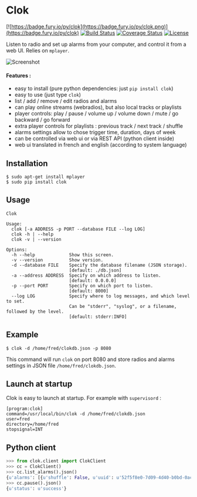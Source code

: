 Clok
====

[![https://badge.fury.io/py/clok](https://badge.fury.io/py/clok.png)](https://badge.fury.io/py/clok)
[![Build Status](https://travis-ci.org/fspot/clok.svg)](https://travis-ci.org/fspot/clok)
[![Coverage Status](https://coveralls.io/repos/fspot/clok/badge.png)](https://coveralls.io/r/fspot/clok)
[![License](https://img.shields.io/pypi/l/clok.svg)](https://pypi.python.org/pypi/clok/)

Listen to radio and set up alarms from your computer, and control it from a web UI. Relies on `mplayer`.

![Screenshot](https://framapic.org/FASezG3yXdaR/1n2hthSsAA9e.png)

#### Features :

- easy to install (pure python dependencies: just `pip install clok`)
- easy to use (just type `clok`)
- list / add / remove / edit radios and alarms
- can play online streams (webradios), but also local tracks or playlists
- player controls: play / pause / volume up / volume down / mute / go backward / go forward
- extra player controls for playlists : previous track / next track / shuffle
- alarms settings allow to chose trigger time, duration, days of week
- can be controlled via web ui or via REST API (python client inside)
- web ui translated in french and english (according to system language)

Installation
------------

```
$ sudo apt-get install mplayer
$ sudo pip install clok
```


Usage
-----

```
Clok

Usage:
  clok [-a ADDRESS -p PORT --database FILE --log LOG]
  clok -h | --help
  clok -v | --version

Options:
  -h --help             Show this screen.
  -v --version          Show version.
  -d --database FILE    Specify the database filename (JSON storage).
                        [default: ./db.json]
  -a --address ADDRESS  Specify on which address to listen.
                        [default: 0.0.0.0]
  -p --port PORT        Specify on which port to listen.
                        [default: 8000]
  --log LOG             Specify where to log messages, and which level to set.
                        Can be "stderr", "syslog", or a filename, followed by the level.
                        [default: stderr:INFO]
  ```

Example
-------

```
$ clok -d /home/fred/clokdb.json -p 8080
```

This command will run `clok` on port 8080 and store radios and alarms settings in JSON file `/home/fred/clokdb.json`.


Launch at startup
-----------------

Clok is easy to launch at startup. For example with `supervisord` :

```
[program:clok]
command=/usr/local/bin/clok -d /home/fred/clokdb.json
user=fred
directory=/home/fred
stopsignal=INT
```


Python client
-------------

```python
>>> from clok.client import ClokClient
>>> cc = ClokClient()
>>> cc.list_alarms().json()
{u'alarms': [{u'shuffle': False, u'uuid': u'52f5f8e0-7d09-4d40-b0bd-0acab3220383', u'days': [0, 1, 2, 3, 4], u'disabled': False, u'start': 27000, u'webradio': u'7baec513-0fe8-48f0-9411-69f8b40bc580', u'duration': 1800}], u'status': u'success'}
>>> cc.pause().json()
{u'status': u'success'}
```
